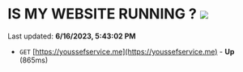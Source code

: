 # IS MY WEBSITE RUNNING ? [![](https://img.shields.io/static/v1?label=Sponsor&message=%E2%9D%A4&logo=GitHub&color=%23fe8e86)](https://github.com/sponsors/<username>)

Last updated: **6/16/2023, 5:43:02 PM**

- `GET` [https://youssefservice.me](https://youssefservice.me) - **Up** (865ms)
